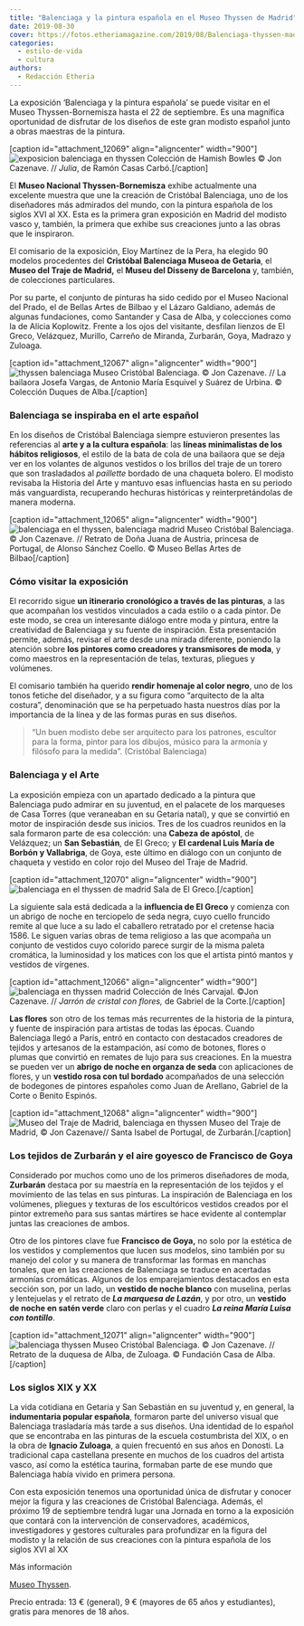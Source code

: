 ```yaml
---
title: "Balenciaga y la pintura española en el Museo Thyssen de Madrid"
date: 2019-08-30
cover: https://fotos.etheriamagazine.com/2019/08/Balenciaga-thyssen-madrid-josefa-vargas.jpg
categories: 
  - estilo-de-vida
  - cultura
authors: 
  - Redacción Etheria
---
```


La exposición ‘Balenciaga y la pintura española’ se puede visitar en el Museo 
Thyssen-Bornemisza hasta el 22 de septiembre. Es una magnífica oportunidad de disfrutar 
de los diseños de este gran modisto español junto a obras maestras de la pintura. 

\[caption id="attachment\_12069" align="aligncenter" width="900"\]![exposicion balenciaga en thyssen](https://fotos.etheriamagazine.com/2019/08/balenciaga-thyssen-ramon-casas.jpg "Colección de Hamish Bowles © Jon Cazenave. // Julia de Ramón Casas Carbó.") Colección de Hamish Bowles © Jon Cazenave. // _Julia_, de Ramón Casas Carbó.\[/caption\]

El **Museo Nacional Thyssen-Bornemisza** exhibe actualmente una excelente muestra que une la creación de Cristóbal Balenciaga, uno de los diseñadores más admirados del mundo, con la pintura española de los siglos XVI al XX. Esta es la primera gran exposición en Madrid del modisto vasco y, también, la primera que exhibe sus creaciones junto a las obras que le inspiraron.

El comisario de la exposición, Eloy Martínez de la Pera, ha elegido 90 modelos procedentes del **Cristóbal Balenciaga Museoa de Getaria**, el **Museo del Traje de Madrid,** el **Museu del Disseny de Barcelona** y, también, de colecciones particulares.

Por su parte, el conjunto de pinturas ha sido cedido por el Museo Nacional del Prado, el de Bellas Artes de Bilbao y el Lázaro Galdiano, además de algunas fundaciones, como Santander y Casa de Alba, y colecciones como la de Alicia Koplowitz. Frente a los ojos del visitante, desfilan lienzos de El Greco, Velázquez, Murillo, Carreño de Miranda, Zurbarán, Goya, Madrazo y Zuloaga.

\[caption id="attachment\_12067" align="aligncenter" width="900"\]![thyssen balenciaga](https://fotos.etheriamagazine.com/2019/08/Balenciaga-thyssen-madrid-josefa-vargas.jpg "Museo Cristóbal Balenciaga. © Jon Cazenave. // La bailaora Josefa Vargas, de Antonio María Esquivel y Suárez de Urbina. © Colección Duques de Alba.") Museo Cristóbal Balenciaga. © Jon Cazenave. // La bailaora Josefa Vargas, de Antonio María Esquivel y Suárez de Urbina. © Colección Duques de Alba.\[/caption\]

### Balenciaga se inspiraba en el arte español

En los diseños de Cristóbal Balenciaga siempre estuvieron presentes las referencias al **arte y a la cultura española**: las **líneas minimalistas de los hábitos religiosos**, el estilo de la bata de cola de una bailaora que se deja ver en los volantes de algunos vestidos o los brillos del traje de un torero que son trasladados al _paillette_ bordado de una chaqueta bolero. El modisto revisaba la Historia del Arte y mantuvo esas influencias hasta en su periodo más vanguardista, recuperando hechuras históricas y reinterpretándolas de manera moderna.

\[caption id="attachment\_12065" align="aligncenter" width="900"\]![balenciaga en el thyssen, balenciaga madrid](https://fotos.etheriamagazine.com/2019/08/Balenciaga-Thyssen-alonso-sanchez-coello.jpg "Museo Cristóbal Balenciaga. © Jon Cazenave. // Retrato de Doña Juana de Austria, princesa de Portugal, de Alonso Sánchez Coello. © Museo Bellas Artes de Bilbao") Museo Cristóbal Balenciaga. © Jon Cazenave. // Retrato de Doña Juana de Austria, princesa de Portugal, de Alonso Sánchez Coello. © Museo Bellas Artes de Bilbao\[/caption\]

### Cómo visitar la exposición

El recorrido sigue **un itinerario cronológico a través de las pinturas**, a las que acompañan los vestidos vinculados a cada estilo o a cada pintor. De este modo, se crea un interesante diálogo entre moda y pintura, entre la creatividad de Balenciaga y su fuente de inspiración. Esta presentación permite, además, revisar el arte desde una mirada diferente, poniendo la atención sobre **los pintores como creadores y transmisores de moda**, y como maestros en la representación de telas, texturas, pliegues y volúmenes.

El comisario también ha querido **rendir homenaje al color negro**, uno de los tonos fetiche del diseñador, y a su figura como “arquitecto de la alta costura”, denominación que se ha perpetuado hasta nuestros días por la importancia de la línea y de las formas puras en sus diseños.

> “Un buen modisto debe ser arquitecto para los patrones, escultor para la forma, pintor 
> para los dibujos, músico para la armonía y filósofo para la medida”. (Cristóbal 
> Balenciaga) 

### Balenciaga y el Arte

La exposición empieza con un apartado dedicado a la pintura que Balenciaga pudo admirar en su juventud, en el palacete de los marqueses de Casa Torres (que veraneaban en su Getaria natal), y que se convirtió en motor de inspiración desde sus inicios. Tres de los cuadros reunidos en la sala formaron parte de esa colección: una **Cabeza de apóstol**, de Velázquez; un **San Sebastián**, de El Greco; y **El cardenal Luis María de Borbón y Vallabriga**, de Goya, este último en diálogo con un conjunto de chaqueta y vestido en color rojo del Museo del Traje de Madrid.

\[caption id="attachment\_12070" align="aligncenter" width="900"\]![balenciaga en el thyssen de madrid](https://fotos.etheriamagazine.com/2019/08/balenciaga-thyssen-Sala-ElGreco.jpg "Sala de El Greco.") Sala de El Greco.\[/caption\]

La siguiente sala está dedicada a la **influencia de El Greco** y comienza con un abrigo de noche en terciopelo de seda negra, cuyo cuello fruncido remite al que luce a su lado el caballero retratado por el cretense hacia 1586. Le siguen varias obras de tema religioso a las que acompaña un conjunto de vestidos cuyo colorido parece surgir de la misma paleta cromática, la luminosidad y los matices con los que el artista pintó mantos y vestidos de vírgenes.

\[caption id="attachment\_12066" align="aligncenter" width="900"\]![balenciaga en thyssen madrid](https://fotos.etheriamagazine.com/2019/08/Balenciaga-thyssen-flores-gabriel-de-la-corte.jpg "Colección de Inés Carvajal. ©Jon Cazenave. // <em>Jarrón de cristal con flores,</em> de Gabriel de la Corte.") Colección de Inés Carvajal. ©Jon Cazenave. // _Jarrón de cristal con flores,_ de Gabriel de la Corte.\[/caption\]

**Las flores** son otro de los temas más recurrentes de la historia de la pintura, y fuente de inspiración para artistas de todas las épocas. Cuando Balenciaga llegó a París, entró en contacto con destacados creadores de tejidos y artesanos de la estampación, así como de botones, flores o plumas que convirtió en remates de lujo para sus creaciones. En la muestra se pueden ver un **abrigo de noche en organza de seda** con aplicaciones de flores, y un **vestido rosa con tul bordado** acompañados de una selección de bodegones de pintores españoles como Juan de Arellano, Gabriel de la Corte o Benito Espinós.

\[caption id="attachment\_12068" align="aligncenter" width="900"\]![Museo del Traje de Madrid, balenciaga en thyssen](https://fotos.etheriamagazine.com/2019/08/balenciaga-thyssen-madrid-zurbaran.jpg "Museo del Traje de Madrid, © Jon Cazenave// Santa Isabel de Portugal, de Zurbarán.") Museo del Traje de Madrid, © Jon Cazenave// Santa Isabel de Portugal, de Zurbarán.\[/caption\]

### Los tejidos de Zurbarán y el aire goyesco de Francisco de Goya

Considerado por muchos como uno de los primeros diseñadores de moda, **Zurbarán** destaca por su maestría en la representación de los tejidos y el movimiento de las telas en sus pinturas. La inspiración de Balenciaga en los volúmenes, pliegues y texturas de los escultóricos vestidos creados por el pintor extremeño para sus santas mártires se hace evidente al contemplar juntas las creaciones de ambos.

Otro de los pintores clave fue **Francisco de Goya,** no solo por la estética de los vestidos y complementos que lucen sus modelos, sino también por su manejo del color y su manera de transformar las formas en manchas tonales, que en las creaciones de Balenciaga se traduce en acertadas armonías cromáticas. Algunos de los emparejamientos destacados en esta sección son, por un lado, un **vestido de noche blanco** con muselina, perlas y lentejuelas y el retrato de _**La marquesa de Lazán**_, y por otro, un **vestido de noche en satén verde** claro con perlas y el cuadro _**La reina María Luisa con tontillo**_.

\[caption id="attachment\_12071" align="aligncenter" width="900"\]![balenciaga thyssen](https://fotos.etheriamagazine.com/2019/08/Balenciaga-Thyssen-zuloaga.jpg "Museo Cristóbal Balenciaga. © Jon Cazenave. // Retrato de la duquesa de Alba, de Zuloaga. © Fundación Casa de Alba.") Museo Cristóbal Balenciaga. © Jon Cazenave. // Retrato de la duquesa de Alba, de Zuloaga. © Fundación Casa de Alba.\[/caption\]

### Los siglos XIX y XX

La vida cotidiana en Getaria y San Sebastián en su juventud y, en general, la **indumentaria popular española**, formaron parte del universo visual que Balenciaga trasladaría más tarde a sus diseños. Una identidad de lo español que se encontraba en las pinturas de la escuela costumbrista del XIX, o en la obra de **Ignacio Zuloaga**, a quien frecuentó en sus años en Donosti. La tradicional capa castellana presente en muchos de los cuadros del artista vasco, así como la estética taurina, formaban parte de ese mundo que Balenciaga había vivido en primera persona.

Con esta exposición tenemos una oportunidad única de disfrutar y conocer mejor la figura y las creaciones de Cristóbal Balenciaga. Además, el próximo 19 de septiembre tendrá lugar una Jornada en torno a la exposición que contará con la intervención de conservadores, académicos, investigadores y gestores culturales para profundizar en la figura del modisto y la relación de sus creaciones con la pintura española de los siglos XVI al XX

Más información 

[Museo Thyssen](http://www.museothyssen.org).

Precio entrada: 13 € (general), 9 € (mayores de 65 años y estudiantes), gratis para menores de 18 años.
